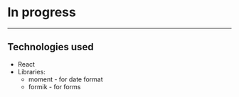 # In progress
*****

## Technologies used
* React
* Libraries:
    * moment - for date format 
    * formik - for forms

